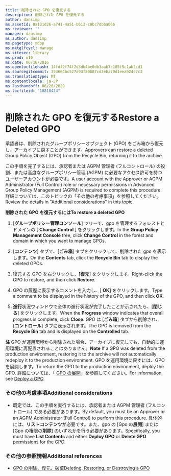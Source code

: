 ```yaml
---
title: 削除された GPO を復元する
description: 削除された GPO を復元する
author: dansimp
ms.assetid: 0a131d26-a741-4a51-b612-c0bc7dbba06b
ms.reviewer: ''
manager: dansimp
ms.author: dansimp
ms.pagetype: mdop
ms.mktglfcycl: manage
ms.sitesec: library
ms.prod: w10
ms.date: 06/16/2016
ms.openlocfilehash: 14fdf2f74f2d3db4be0db1aab7c185f5c1ab2cd1
ms.sourcegitcommit: 354664bc527d93f80687cd2eba70d1eea024c7c3
ms.translationtype: MT
ms.contentlocale: ja-JP
ms.lasthandoff: 06/26/2020
ms.locfileid: "10818424"
---
```

# <span data-ttu-id="0c6bc-103">削除された GPO を復元する</span><span class="sxs-lookup"><span data-stu-id="0c6bc-103">Restore a Deleted GPO</span></span>


<span data-ttu-id="0c6bc-104">承認者は、削除されたグループポリシーオブジェクト (GPO) をごみ箱から復元し、アーカイブに戻すことができます。</span><span class="sxs-lookup"><span data-stu-id="0c6bc-104">Approvers can restore a deleted Group Policy Object (GPO) from the Recycle Bin, returning it to the archive.</span></span>

<span data-ttu-id="0c6bc-105">この手順を完了するには、承認者または AGPM 管理者 (フルコントロール) の役割、または高度なグループポリシー管理 (AGPM) に必要なアクセス許可を持つユーザーアカウントが必要です。</span><span class="sxs-lookup"><span data-stu-id="0c6bc-105">A user account with the Approver or AGPM Administrator (Full Control) role or necessary permissions in Advanced Group Policy Management (AGPM) is required to complete this procedure.</span></span> <span data-ttu-id="0c6bc-106">詳細については、このトピックの「その他の考慮事項」を参照してください。</span><span class="sxs-lookup"><span data-stu-id="0c6bc-106">Review the details in "Additional considerations" in this topic.</span></span>

**<span data-ttu-id="0c6bc-107">削除された GPO を復元するには</span><span class="sxs-lookup"><span data-stu-id="0c6bc-107">To restore a deleted GPO</span></span>**

1.  <span data-ttu-id="0c6bc-108">[**グループポリシー管理コンソール**] ツリーで、gpo を管理するフォレストとドメインの [ **Change Control** ] をクリックします。</span><span class="sxs-lookup"><span data-stu-id="0c6bc-108">In the **Group Policy Management Console** tree, click **Change Control** in the forest and domain in which you want to manage GPOs.</span></span>

2.  <span data-ttu-id="0c6bc-109">[**コンテンツ**] タブで、[**ごみ箱**] タブをクリックして、削除された gpo を表示します。</span><span class="sxs-lookup"><span data-stu-id="0c6bc-109">On the **Contents** tab, click the **Recycle Bin** tab to display the deleted GPOs.</span></span>

3.  <span data-ttu-id="0c6bc-110">復元する GPO を右クリックし、[**復元**] をクリックします。</span><span class="sxs-lookup"><span data-stu-id="0c6bc-110">Right-click the GPO to restore, and then click **Restore**.</span></span>

4.  <span data-ttu-id="0c6bc-111">GPO の履歴に表示するコメントを入力し、[ **OK]** をクリックします。</span><span class="sxs-lookup"><span data-stu-id="0c6bc-111">Type a comment to be displayed in the history of the GPO, and then click **OK**.</span></span>

5.  <span data-ttu-id="0c6bc-112">**進行**状況ウィンドウで全体の進行状況が完了したことが示されたら、[**閉じる**] をクリックします。</span><span class="sxs-lookup"><span data-stu-id="0c6bc-112">When the **Progress** window indicates that overall progress is complete, click **Close**.</span></span> <span data-ttu-id="0c6bc-113">GPO は [**ごみ箱**] タブから削除され、[**コントロール**] タブに表示されます。</span><span class="sxs-lookup"><span data-stu-id="0c6bc-113">The GPO is removed from the **Recycle Bin** tab and is displayed on the **Controlled** tab.</span></span>

<span data-ttu-id="0c6bc-114">**注** GPO が運用環境から削除された場合、アーカイブに復元しても、自動的に運用環境に再配置されることはありません。</span><span class="sxs-lookup"><span data-stu-id="0c6bc-114">**Note** If a GPO was deleted from the production environment, restoring it to the archive will not automatically redeploy it to the production environment.</span></span> <span data-ttu-id="0c6bc-115">GPO を運用環境に戻すには、GPO を展開します。</span><span class="sxs-lookup"><span data-stu-id="0c6bc-115">To return the GPO to the production environment, deploy the GPO.</span></span> <span data-ttu-id="0c6bc-116">詳細については、「 [GPO の展開](deploy-a-gpo-agpm40.md)」を参照してください。</span><span class="sxs-lookup"><span data-stu-id="0c6bc-116">For information, see [Deploy a GPO](deploy-a-gpo-agpm40.md).</span></span>

 

### <span data-ttu-id="0c6bc-117">その他の考慮事項</span><span class="sxs-lookup"><span data-stu-id="0c6bc-117">Additional considerations</span></span>

-   <span data-ttu-id="0c6bc-118">既定では、この手順を実行するには、承認者または AGPM 管理者 (フルコントロール) である必要があります。</span><span class="sxs-lookup"><span data-stu-id="0c6bc-118">By default, you must be an Approver or an AGPM Administrator (Full Control) to perform this procedure.</span></span> <span data-ttu-id="0c6bc-119">具体的には、**リストコンテンツ**が必要です。また、gpo の [Gpo の**展開**] または [Gpo の権限の**削除**] のいずれかを行う必要があります。</span><span class="sxs-lookup"><span data-stu-id="0c6bc-119">Specifically, you must have **List Contents** and either **Deploy GPO** or **Delete GPO** permissions for the GPO.</span></span>

### <span data-ttu-id="0c6bc-120">その他の参照情報</span><span class="sxs-lookup"><span data-stu-id="0c6bc-120">Additional references</span></span>

-   [<span data-ttu-id="0c6bc-121">GPO の削除、復元、破棄</span><span class="sxs-lookup"><span data-stu-id="0c6bc-121">Deleting, Restoring, or Destroying a GPO</span></span>](deleting-restoring-or-destroying-a-gpo-agpm40.md)

 

 





